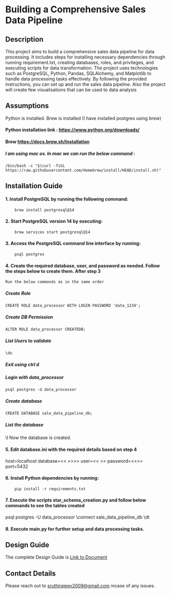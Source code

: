 # Building a Comprehensive Sales Data Pipeline

## Description
This project aims to build a comprehensive sales data pipeline for data processing. It includes steps for installing necessary dependencies through running requirement.txt, creating databases, roles, and privileges, and executing scripts for data transformation. The project uses technologies such as PostgreSQL, Python, Pandas, SQLAlchemy, and Matplotlib to handle data processing tasks effectively. By following the provided instructions, you can set up and run the sales data pipeline. Also the project will create few visualisations that can be used to data analysis

## Assumptions
Python is installed. Brew is installed (I have installed postgres using brew)
#### Python installation link : https://www.python.org/downloads/
#### Brew https://docs.brew.sh/Installation
##### I am using mac os. In mac we can run the below command :
    /bin/bash -c "$(curl -fsSL https://raw.githubusercontent.com/Homebrew/install/HEAD/install.sh)"

## Installation Guide
#### 1. Install PostgreSQL by running the following command:
        brew install postgresql@14
#### 2. Start PostgreSQL version 14 by executing:
        brew services start postgresql@14
#### 3. Access the PostgreSQL command line interface by running:
        psql postgres
#### 4. Create the required database, user, and password as needed. Follow the steps below to create them. After step 3
    Run the below commands as in the same order
##### Create Role
    CREATE ROLE data_processor WITH LOGIN PASSWORD 'data_1234';
##### Create DB Permission
    ALTER ROLE data_processor CREATEDB;
##### List Users to validate
    \du
##### Exit using ctrl d
##### Login with data_processor
    psql postgres -U data_processor
##### Create database
    CREATE DATABASE sale_data_pipeline_db;
##### List the database
   \l
    Now the database is created. 
#### 5. Edit database.ini with the required details based on step 4
   host=localhost
   database=<< >>>>
   user=<< >>
   password=<<>>
   port=5432

#### 6. Install Python dependencies by running:
        pip install -r requirements.txt


#### 7. Execute the scripts star_schema_creation.py and follow below commands to see the tables created
   psql postgres -U data_processor
   \connect sale_data_pipeline_db
   \dt


#### 8. Execute main.py for further setup and data processing tasks.
   
    

## Design Guide
The complete Design Guide is [Link to Document](https://docs.google.com/document/d/162lUV1GhjqNqfAshrTTqNNqmOZCglqc6XY1EeqssSo0/edit)

## Contact Details
Please reach out to sruthirajeev2009@gmail.com incase of any issues.